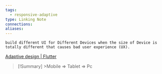 ```yaml
---
tags:
  - responsive-adaptive
type: Linking Note
connections: 
aliases:
---
```

	build different UI for Different Devices when the size of Device is totally different that causes bad user experience (UX).

[Adaptive design | Flutter](https://docs.flutter.dev/ui/adaptive-responsive)

>[!Summary] >Mobile => Tablet => Pc
